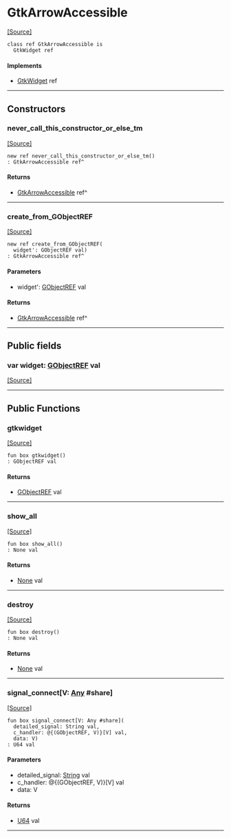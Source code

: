 # GtkArrowAccessible
<span class="source-link">[[Source]](src/gtk3/GtkArrowAccessible.md#L6)</span>
```pony
class ref GtkArrowAccessible is
  GtkWidget ref
```

#### Implements

* [GtkWidget](gtk3-GtkWidget.md) ref

---

## Constructors

### never_call_this_constructor_or_else_tm
<span class="source-link">[[Source]](src/gtk3/GtkArrowAccessible.md#L10)</span>


```pony
new ref never_call_this_constructor_or_else_tm()
: GtkArrowAccessible ref^
```

#### Returns

* [GtkArrowAccessible](gtk3-GtkArrowAccessible.md) ref^

---

### create_from_GObjectREF
<span class="source-link">[[Source]](src/gtk3/GtkArrowAccessible.md#L13)</span>


```pony
new ref create_from_GObjectREF(
  widget': GObjectREF val)
: GtkArrowAccessible ref^
```
#### Parameters

*   widget': [GObjectREF](gtk3-..-gobject-GObjectREF.md) val

#### Returns

* [GtkArrowAccessible](gtk3-GtkArrowAccessible.md) ref^

---

## Public fields

### var widget: [GObjectREF](gtk3-..-gobject-GObjectREF.md) val
<span class="source-link">[[Source]](src/gtk3/GtkArrowAccessible.md#L7)</span>



---

## Public Functions

### gtkwidget
<span class="source-link">[[Source]](src/gtk3/GtkArrowAccessible.md#L9)</span>


```pony
fun box gtkwidget()
: GObjectREF val
```

#### Returns

* [GObjectREF](gtk3-..-gobject-GObjectREF.md) val

---

### show_all
<span class="source-link">[[Source]](src/gtk3/GtkWidget.md#L4)</span>


```pony
fun box show_all()
: None val
```

#### Returns

* [None](builtin-None.md) val

---

### destroy
<span class="source-link">[[Source]](src/gtk3/GtkWidget.md#L10)</span>


```pony
fun box destroy()
: None val
```

#### Returns

* [None](builtin-None.md) val

---

### signal_connect\[V: [Any](builtin-Any.md) #share\]
<span class="source-link">[[Source]](src/gtk3/GtkWidget.md#L13)</span>


```pony
fun box signal_connect[V: Any #share](
  detailed_signal: String val,
  c_handler: @{(GObjectREF, V)}[V] val,
  data: V)
: U64 val
```
#### Parameters

*   detailed_signal: [String](builtin-String.md) val
*   c_handler: @{(GObjectREF, V)}[V] val
*   data: V

#### Returns

* [U64](builtin-U64.md) val

---

